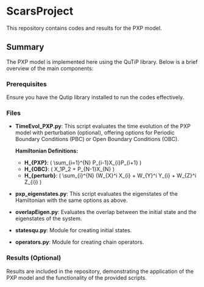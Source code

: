 # ScarsProject

This repository contains codes and results for the PXP model.

## Summary

The PXP model is implemented here using the QuTiP library. Below is a brief overview of the main components:

### Prerequisites

Ensure you have the Qutip library installed to run the codes effectively.

### Files

- **TimeEvol_PXP.py**: This script evaluates the time evolution of the PXP model with perturbation (optional), offering options for Periodic Boundary Conditions (PBC) or Open Boundary Conditions (OBC).
  
  **Hamiltonian Definitions:**
  - **H_{PXP}**: \( \sum_{i=1}^{N} P_{i-1}X_{i}P_{i+1} \)
  - **H_{OBC}**: \( X_1P_2 + P_{N-1}X_{N} \)
  - **H_{perturb}**: \( \sum_{i}^{N} (W_{X}^i X_{i} + W_{Y}^i Y_{i} + W_{Z}^i Z_{i}) \)

- **pxp_eigenstates.py**: This script evaluates the eigenstates of the Hamiltonian with the same options as above.

- **overlapEigen.py**: Evaluates the overlap between the initial state and the eigenstates of the system.

- **statesqu.py**: Module for creating initial states.

- **operators.py**: Module for creating chain operators.

### Results (Optional)

Results are included in the repository, demonstrating the application of the PXP model and the functionality of the provided scripts.

